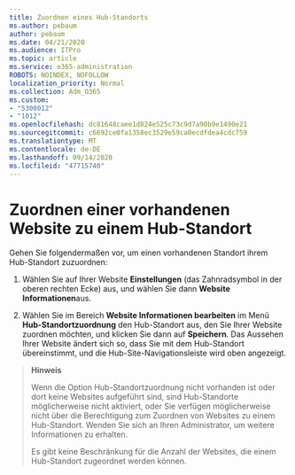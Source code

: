 ```yaml
---
title: Zuordnen eines Hub-Standorts
ms.author: pebaum
author: pebaum
ms.date: 04/21/2020
ms.audience: ITPro
ms.topic: article
ms.service: o365-administration
ROBOTS: NOINDEX, NOFOLLOW
localization_priority: Normal
ms.collection: Adm_O365
ms.custom:
- "5300012"
- "1012"
ms.openlocfilehash: dc81648caee1d824e525c73c9d7a90b9e1490e21
ms.sourcegitcommit: c6692ce0fa1358ec3529e59ca0ecdfdea4cdc759
ms.translationtype: MT
ms.contentlocale: de-DE
ms.lasthandoff: 09/14/2020
ms.locfileid: "47715740"
---
```

# <a name="associate-existing-site-with-a-hub-site"></a>Zuordnen einer vorhandenen Website zu einem Hub-Standort

Gehen Sie folgendermaßen vor, um einen vorhandenen Standort ihrem Hub-Standort zuzuordnen:
  
1. Wählen Sie auf Ihrer Website **Einstellungen** (das Zahnradsymbol in der oberen rechten Ecke) aus, und wählen Sie dann **Website Informationen**aus.

2. Wählen Sie im Bereich **Website Informationen bearbeiten** im Menü **Hub-Standortzuordnung** den Hub-Standort aus, den Sie Ihrer Website zuordnen möchten, und klicken Sie dann auf **Speichern**. Das Aussehen Ihrer Website ändert sich so, dass Sie mit dem Hub-Standort übereinstimmt, und die Hub-Site-Navigationsleiste wird oben angezeigt.

>**Hinweis**
>
>Wenn die Option Hub-Standortzuordnung nicht vorhanden ist oder dort keine Websites aufgeführt sind, sind Hub-Standorte möglicherweise nicht aktiviert, oder Sie verfügen möglicherweise nicht über die Berechtigung zum Zuordnen von Websites zu einem Hub-Standort. Wenden Sie sich an Ihren Administrator, um weitere Informationen zu erhalten.
>
>Es gibt keine Beschränkung für die Anzahl der Websites, die einem Hub-Standort zugeordnet werden können.
  